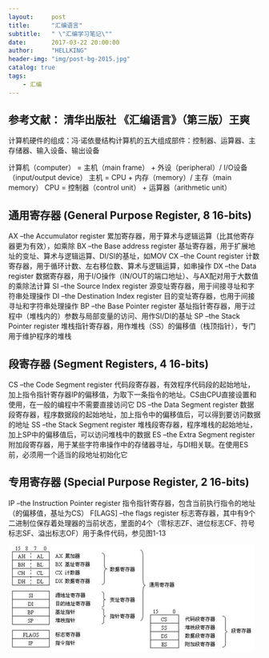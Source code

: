 ```yaml
---
layout:     post
title:      "汇编语言"
subtitle:   " \"汇编学习笔记\""
date:       2017-03-22 20:00:00
author:     "HELLKING"
header-img: "img/post-bg-2015.jpg"
catalog: true
tags:
    - 汇编
---
```

## 参考文献： 清华出版社 《汇编语言》（第三版）王爽

计算机硬件的组成：冯·诺依曼结构计算机的五大组成部件：控制器、运算器、主存储器、输入设备、输出设备

计算机（computer） = 主机（main frame） + 外设（peripheral）/ I/O设备（input/output device）
主机 = CPU + 内存（memory）/ 主存（main memory）
CPU = 控制器（control unit） + 运算器（arithmetic unit）
## 通用寄存器 (General Purpose Register, 8 16-bits)
AX –the Accumulator register 累加寄存器，用于算术与逻辑运算（比其他寄存器更为有效），如乘除
BX –the Base address register 基址寄存器，用于扩展地址的变址、算术与逻辑运算、DI/SI的基址，如MOV
CX –the Count register	计数寄存器，用于循环计数、左右移位数、算术与逻辑运算，如串操作
DX –the Data register 数据寄存器，用于I/O操作（IN/OUT的端口地址）、与AX配对用于大数值的乘除法计算
SI –the Source Index register 源变址寄存器，用于间接寻址和字符串处理操作
DI –the Destination Index register 目的变址寄存器，也用于间接寻址和字符串处理操作
BP –the Base Pointer register 基址指针寄存器，用于过程中（堆栈内的）参数与局部变量的访问、用作SI/DI的基址
SP –the Stack Pointer register 堆栈指针寄存器，用作堆栈（SS）的偏移值（栈顶指针），专门用于维护程序的堆栈
## 段寄存器 (Segment Registers, 4 16-bits)
CS –the Code Segment register 代码段寄存器，有效程序代码段的起始地址，加上指令指针寄存器IP的偏移值，为取下一条指令的地址。CS由CPU直接设置和使用，在一般的编程中不需要直接访问它
DS –the Data Segment register 数据段寄存器，程序数据段的起始地址，加上指令中的偏移值后，可以得到要访问数据的地址
SS –the Stack Segment register 堆栈段寄存器，程序堆栈的起始地址，加上SP中的偏移值后，可以访问堆栈中的数据
ES –the Extra Segment register 附加段寄存器，用于某些字符串操作中的存储器寻址，与DI相关联。在使用ES前，必须用一个适当的段地址初始化它

## 专用寄存器 (Special Purpose Register, 2 16-bits)
IP –the Instruction Pointer register 指令指针寄存器，包含当前执行指令的地址（的偏移值，基址为CS）
F[LAGS] –the flags register 标志寄存器，其中有9个二进制位保存着处理器的当前状态，里面的4个（零标志ZF、进位标志CF、符号标志SF、溢出标志OF）用于条件代码，参见图1-13

![hello world ](/img/register_classify.jpg "寄存器分类")
